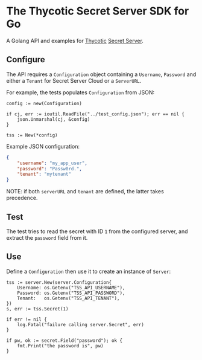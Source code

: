 # The Thycotic Secret Server SDK for Go

A Golang API and examples for [Thycotic](https://thycotic.com/)
[Secret Server](https://thycotic.com/products/secret-server/).

## Configure

The API requires a `Configuration` object containing a `Username`, `Password`
and either a `Tenant` for Secret Server Cloud or a `ServerURL`.

For example, the tests populates `Configuration` from JSON:

```golang
config := new(Configuration)

if cj, err := ioutil.ReadFile("../test_config.json"); err == nil {
    json.Unmarshal(cj, &config)
}

tss := New(*config)
```

Example JSON configuration:

```json
{
    "username": "my_app_user",
    "password": "Passw0rd.",
    "tenant": "mytenant"
}
```

NOTE: if both `serverURL` and `tenant` are defined, the latter takes precedence.

## Test

The test tries to read the secret with ID `1` from the configured server, and
extract the `password` field from it.

## Use

Define a `Configuration` then use it to create an instance of `Server`:

```golang
tss := server.New(server.Configuration{
    Username: os.Getenv("TSS_API_USERNAME"),
    Password: os.Getenv("TSS_API_PASSWORD"),
    Tenant:   os.Getenv("TSS_API_TENANT"),
})
s, err := tss.Secret(1)

if err != nil {
    log.Fatal("failure calling server.Secret", err)
}

if pw, ok := secret.Field("password"); ok {
    fmt.Print("the password is", pw)
}
```
